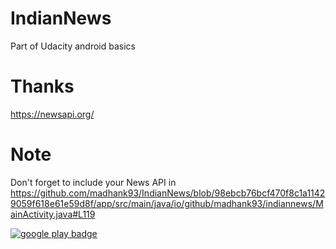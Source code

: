 # IndianNews
Part of Udacity android basics


Thanks
=======
https://newsapi.org/


Note
=====
Don't forget to include your News API in https://github.com/madhank93/IndianNews/blob/98ebcb76bcf470f8c1a11429059f618e61e59d8f/app/src/main/java/io/github/madhank93/indiannews/MainActivity.java#L119


<a href='https://play.google.com/store/apps/details?id=io.github.madhank93.indiannews'>
<img src='https://play.google.com/intl/en_us/badges/static/images/badges/en_badge_web_generic.png' border='0' alt="google play badge" />
</a>
